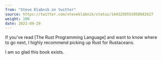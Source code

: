```yaml
---
from: "Steve Klabnik on twitter"
source: https://twitter.com/steveklabnik/status/1443250553958682627
weight: 100
date: 2021-09-29
---
```

If you've read [The Rust Programming Language] and want to know where to go next, I highly recommend picking up Rust for Rustaceans.

I am so glad this book exists.
